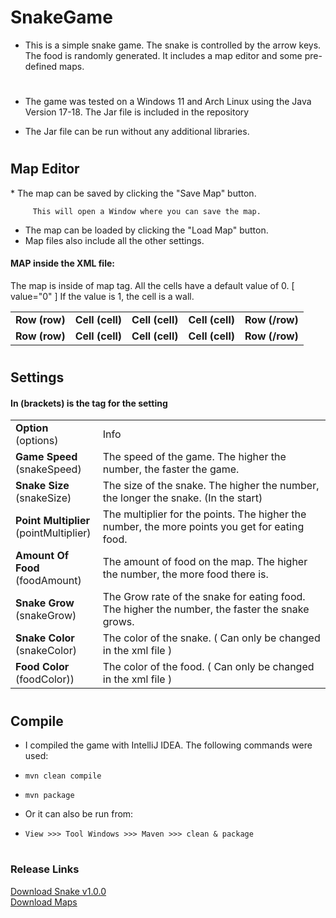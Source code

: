 # SnakeGame
    
* This is a simple snake game. The snake is controlled by the arrow keys. The food is randomly generated. It includes
a map editor and some pre-defined maps.
#

* The game was tested on a Windows 11 and Arch Linux using the Java Version 17-18. The Jar file is included in the repository

* The Jar file can be run without any additional libraries.
#

<h2>Map Editor</h2>
* The map can be saved by clicking the "Save Map" button.

     
         This will open a Window where you can save the map.

* The map can be loaded by clicking the "Load Map" button.
* Map files also include all the other settings.

<h4>MAP inside the XML file:</h4>
The map is inside of map tag. All the cells have a default value of 0. [ value="0" ] 
If the value is 1, the cell is a wall.


 <table>
    <tr>
     <td>
        <b>Row (row)</b>
     </td>
    <td>
        <b>Cell (cell)</b>
     </td>
    <td>
        <b>Cell (cell)</b>
     </td>
    <td>
        <b>Cell (cell)</b>
     </td>
    <td>
        <b>Row (/row)</b>
     </td>
    </tr>
    <tr>
     <td>
        <b>Row (row)</b>
     </td>
    <td>
        <b>Cell (cell)</b>
     </td>
    <td>
        <b>Cell (cell)</b>
     </td>
    <td>
        <b>Cell (cell)</b>
     </td>
    <td>
        <b>Row (/row)</b>
     </td>
    </tr>
</table>




#
<h2>Settings</h2>

<h4>In (brackets) is the tag for the setting</h4>


<table>
<tr>
<td>
<b>Option </b> <br>(options)
</td>
<td>
<tb>Info</tb>
</td>
</tr>
<tr>
<td>
<b>Game Speed</b><br> (snakeSpeed)
</td>
<td>
The speed of the game. The higher the number, the faster the game.
</td>
</tr>
<tr>
<td>
<tb><b>Snake Size </b><br>(snakeSize)</tb>
</td>
<td>
The size of the snake. The higher the number, the longer the snake. (In the start)
</td>
</tr>
<tr>
<td>
<tb><b>Point Multiplier</b> <br>(pointMultiplier)</tb>
</td>
<td>
The multiplier for the points. The higher the number, the more points you get for eating food.
</td>
</tr>
<tr>
<td>
<tb><b>Amount Of Food </b> <br>(foodAmount)</tb>
</td>
<td>
The amount of food on the map. The higher the number, the more food there is.
</td>
</tr>
<tr>
<td>
<tb><b>Snake Grow</b><br> (snakeGrow)</tb>
</td>
<td>
The Grow rate of the snake for eating food. The higher the number, the faster the snake grows.
</td>
</tr>
<tr>
<td>
<tb><b>Snake Color</b> <br>(snakeColor)</tb>
</td>
<td>
The color of the snake. ( Can only be changed in the xml file )
</td>
</tr>
<tr>
<td>
<tb><b>Food Color</b> <br>(foodColor))</tb>
</td>
<td>
The color of the food. ( Can only be changed in the xml file )
</td>
</tr>
</table>

#

<h2> Compile </h2>

* I compiled the game with IntelliJ IDEA. The following commands were used:
* `mvn clean compile`
* `mvn package`

 
* Or it can also be run from:
* `View >>> Tool Windows >>> Maven >>> clean & package`
 
#
<h3>Release Links</h3>

[Download Snake v1.0.0]( https://github.com/Pereira-Luc/SnakeGame/releases/tag/v1.0.0 )
<br>
[Download Maps]( https://github.com/Pereira-Luc/SnakeGame/releases/tag/Maps )

